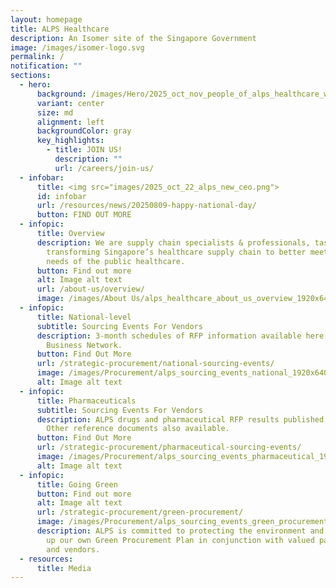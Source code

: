 ```yaml
---
layout: homepage
title: ALPS Healthcare
description: An Isomer site of the Singapore Government
image: /images/isomer-logo.svg
permalink: /
notification: ""
sections:
  - hero:
      background: /images/Hero/2025_oct_nov_people_of_alps_healthcare_website_cover_photo_02.png
      variant: center
      size: md
      alignment: left
      backgroundColor: gray
      key_highlights:
        - title: JOIN US!
          description: ""
          url: /careers/join-us/
  - infobar:
      title: <img src="images/2025_oct_22_alps_new_ceo.png">
      id: infobar
      url: /resources/news/20250809-happy-national-day/
      button: FIND OUT MORE
  - infopic:
      title: Overview
      description: We are supply chain specialists & professionals, tasked with
        transforming Singapore’s healthcare supply chain to better meet the
        needs of the public healthcare.
      button: Find out more
      alt: Image alt text
      url: /about-us/overview/
      image: /images/About Us/alps_healthcare_about_us_overview_1920x640.jpg
  - infopic:
      title: National-level
      subtitle: Sourcing Events For Vendors
      description: 3-month schedules of RFP information available here and on SAP
        Business Network.
      button: Find Out More
      url: /strategic-procurement/national-sourcing-events/
      image: /images/Procurement/alps_sourcing_events_national_1920x640_clear.png
      alt: Image alt text
  - infopic:
      title: Pharmaceuticals
      subtitle: Sourcing Events For Vendors
      description: ALPS drugs and pharmaceutical RFP results published here weekly.
        Other reference documents also available.
      button: Find Out More
      url: /strategic-procurement/pharmaceutical-sourcing-events/
      image: /images/Procurement/alps_sourcing_events_pharmaceutical_1920x640_clear.png
      alt: Image alt text
  - infopic:
      title: Going Green
      button: Find out more
      alt: Image alt text
      url: /strategic-procurement/green-procurement/
      image: /images/Procurement/alps_sourcing_events_green_procurement_1920x640_clear.png
      description: ALPS is committed to protecting the environment and we are drawing
        up our own Green Procurement Plan in conjunction with valued partners
        and vendors.
  - resources:
      title: Media
---
```

